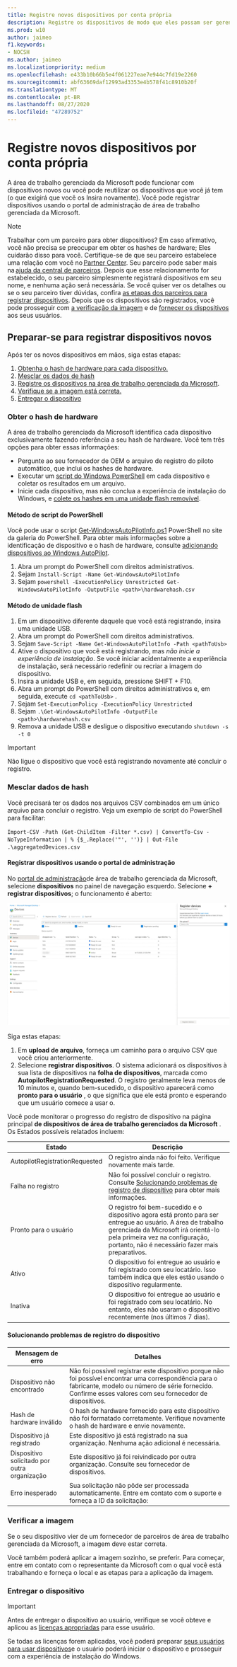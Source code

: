 ```yaml
---
title: Registre novos dispositivos por conta própria
description: Registre os dispositivos de modo que eles possam ser gerenciados pela área de trabalho gerenciada da Microsoft
ms.prod: w10
author: jaimeo
f1.keywords:
- NOCSH
ms.author: jaimeo
ms.localizationpriority: medium
ms.openlocfilehash: e433b10b66b5e4f061227eae7e944c7fd19e2260
ms.sourcegitcommit: abf63669daf12993ad3353e4b578f41c8910b20f
ms.translationtype: MT
ms.contentlocale: pt-BR
ms.lasthandoff: 08/27/2020
ms.locfileid: "47289752"
---
```

# <a name="register-new-devices-yourself"></a>Registre novos dispositivos por conta própria

A área de trabalho gerenciada da Microsoft pode funcionar com dispositivos novos ou você pode reutilizar os dispositivos que você já tem (o que exigirá que você os Insira novamente). Você pode registrar dispositivos usando o portal de administração de área de trabalho gerenciada da Microsoft.

> [!NOTE]
> Trabalhar com um parceiro para obter dispositivos? Em caso afirmativo, você não precisa se preocupar em obter os hashes de hardware; Eles cuidarão disso para você. Certifique-se de que seu parceiro estabelece uma relação com você no [Partner Center](https://partner.microsoft.com/dashboard). Seu parceiro pode saber mais na [ajuda da central de parceiros](https://docs.microsoft.com/partner-center/request-a-relationship-with-a-customer). Depois que esse relacionamento for estabelecido, o seu parceiro simplesmente registrará dispositivos em seu nome, e nenhuma ação será necessária. Se você quiser ver os detalhes ou se o seu parceiro tiver dúvidas, confira [as etapas dos parceiros para registrar dispositivos](register-devices-partner.md). Depois que os dispositivos são registrados, você pode prosseguir com [a verificação da imagem](#check-the-image) e de [fornecer os dispositivos](#deliver-the-device) aos seus usuários.

## <a name="prepare-to-register-brand-new-devices"></a>Preparar-se para registrar dispositivos novos


Após ter os novos dispositivos em mãos, siga estas etapas:

1. [Obtenha o hash de hardware para cada dispositivo.](#obtain-the-hardware-hash)
2. [Mesclar os dados de hash](#merge-hash-data)
3. [Registre os dispositivos na área de trabalho gerenciada da Microsoft](#register-devices-by-using-the-admin-portal).
4. [Verifique se a imagem está correta.](#check-the-image)
5. [Entregar o dispositivo](#deliver-the-device)

### <a name="obtain-the-hardware-hash"></a>Obter o hash de hardware

A área de trabalho gerenciada da Microsoft identifica cada dispositivo exclusivamente fazendo referência a seu hash de hardware. Você tem três opções para obter essas informações:

- Pergunte ao seu fornecedor de OEM o arquivo de registro do piloto automático, que inclui os hashes de hardware.
- Executar um [script do Windows PowerShell](#powershell-script-method) em cada dispositivo e coletar os resultados em um arquivo.
- Inicie cada dispositivo, mas não conclua a experiência de instalação do Windows, e [colete os hashes em uma unidade flash removível](#flash-drive-method).

#### <a name="powershell-script-method"></a>Método de script do PowerShell

Você pode usar o script [Get-WindowsAutoPilotInfo.ps1](https://www.powershellgallery.com/packages/Get-WindowsAutoPilotInfo) PowerShell no site da galeria do PowerShell. Para obter mais informações sobre a identificação de dispositivo e o hash de hardware, consulte [adicionando dispositivos ao Windows AutoPilot](https://docs.microsoft.com/mem/autopilot/add-devices#device-identification).

1.  Abra um prompt do PowerShell com direitos administrativos.
2.  Sejam `Install-Script -Name Get-WindowsAutoPilotInfo`
3.  Sejam `powershell -ExecutionPolicy Unrestricted Get-WindowsAutoPilotInfo -OutputFile <path>\hardwarehash.csv`

#### <a name="flash-drive-method"></a>Método de unidade flash

1. Em um dispositivo diferente daquele que você está registrando, insira uma unidade USB.
2. Abra um prompt do PowerShell com direitos administrativos.
3. Sejam `Save-Script -Name Get-WindowsAutoPilotInfo -Path <pathToUsb>`
4. Ative o dispositivo que você está registrando, mas *não inicie a experiência de instalação*. Se você iniciar acidentalmente a experiência de instalação, será necessário redefinir ou recriar a imagem do dispositivo.
5. Insira a unidade USB e, em seguida, pressione SHIFT + F10.
6. Abra um prompt do PowerShell com direitos administrativos e, em seguida, execute `cd <pathToUsb>` .
7. Sejam `Set-ExecutionPolicy -ExecutionPolicy Unrestricted`
8. Sejam `.\Get-WindowsAutoPilotInfo -OutputFile <path>\hardwarehash.csv`
9. Remova a unidade USB e desligue o dispositivo executando `shutdown -s -t 0`

>[!IMPORTANT]
>Não ligue o dispositivo que você está registrando novamente até concluir o registro. 


### <a name="merge-hash-data"></a>Mesclar dados de hash

Você precisará ter os dados nos arquivos CSV combinados em um único arquivo para concluir o registro. Veja um exemplo de script do PowerShell para facilitar:

`Import-CSV -Path (Get-ChildItem -Filter *.csv) | ConvertTo-Csv -NoTypeInformation | % {$_.Replace('"', '')} | Out-File .\aggregatedDevices.csv`


#### <a name="register-devices-by-using-the-admin-portal"></a>Registrar dispositivos usando o portal de administração

No [portal de administração](https://aka.ms/mmdportal)de área de trabalho gerenciada da Microsoft, selecione **dispositivos** no painel de navegação esquerdo. Selecione **+ registrar dispositivos**; o funcionamento é aberto:

[![Entrada após selecionar registrar dispositivos, listando dispositivos com colunas para usuários atribuídos, número de série, status, data do último-observado e idade](../../media/new-registration-ui.png)](../../media/new-registration-ui.png)


<!--Registering any existing devices with Managed Desktop will completely re-image them; make sure you've backed up any important data prior to starting the registration process.-->


Siga estas etapas:

1. Em **upload de arquivo**, forneça um caminho para o arquivo CSV que você criou anteriormente.
3. Selecione **registrar dispositivos**. O sistema adicionará os dispositivos à sua lista de dispositivos na **folha de dispositivos**, marcada como **AutopilotRegistrationRequested**. O registro geralmente leva menos de 10 minutos e, quando bem-sucedido, o dispositivo aparecerá como **pronto para o usuário** , o que significa que ele está pronto e esperando que um usuário comece a usar o.


Você pode monitorar o progresso do registro de dispositivo na página principal **de dispositivos de área de trabalho gerenciados da Microsoft** . Os Estados possíveis relatados incluem:

| Estado | Descrição |
|---------------|-------------|
| AutopilotRegistrationRequested | O registro ainda não foi feito. Verifique novamente mais tarde. |
| Falha no registro | Não foi possível concluir o registro. Consulte [Solucionando problemas de registro de dispositivo](#troubleshooting-device-registration) para obter mais informações. |
| Pronto para o usuário | O registro foi bem-sucedido e o dispositivo agora está pronto para ser entregue ao usuário. A área de trabalho gerenciada da Microsoft irá orientá-lo pela primeira vez na configuração, portanto, não é necessário fazer mais preparativos. |
| Ativo | O dispositivo foi entregue ao usuário e foi registrado com seu locatário. Isso também indica que eles estão usando o dispositivo regularmente. |
| Inativa | O dispositivo foi entregue ao usuário e foi registrado com seu locatário. No entanto, eles não usaram o dispositivo recentemente (nos últimos 7 dias).  | 

#### <a name="troubleshooting-device-registration"></a>Solucionando problemas de registro do dispositivo

| Mensagem de erro | Detalhes |
|---------------|-------------|
| Dispositivo não encontrado | Não foi possível registrar este dispositivo porque não foi possível encontrar uma correspondência para o fabricante, modelo ou número de série fornecido. Confirme esses valores com seu fornecedor de dispositivos. |
| Hash de hardware inválido | O hash de hardware fornecido para este dispositivo não foi formatado corretamente. Verifique novamente o hash de hardware e envie novamente. |
| Dispositivo já registrado | Este dispositivo já está registrado na sua organização. Nenhuma ação adicional é necessária. |
| Dispositivo solicitado por outra organização | Este dispositivo já foi reivindicado por outra organização. Consulte seu fornecedor de dispositivos. |
| Erro inesperado | Sua solicitação não pôde ser processada automaticamente. Entre em contato com o suporte e forneça a ID da solicitação: <requestId> |

### <a name="check-the-image"></a>Verificar a imagem

Se o seu dispositivo vier de um fornecedor de parceiros de área de trabalho gerenciada da Microsoft, a imagem deve estar correta.

Você também poderá aplicar a imagem sozinho, se preferir. Para começar, entre em contato com o representante da Microsoft com o qual você está trabalhando e forneça o local e as etapas para a aplicação da imagem.

### <a name="deliver-the-device"></a>Entregar o dispositivo

> [!IMPORTANT]
> Antes de entregar o dispositivo ao usuário, verifique se você obteve e aplicou as [licenças apropriadas](../get-ready/prerequisites.md) para esse usuário.

Se todas as licenças forem aplicadas, você poderá preparar [seus usuários para usar dispositivos](get-started-devices.md)e o usuário poderá iniciar o dispositivo e prosseguir com a experiência de instalação do Windows.






